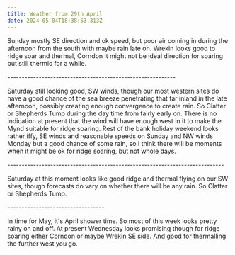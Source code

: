 ```yaml
---
title: Weather from 29th April
date: 2024-05-04T18:38:53.313Z
---
```

Sunday mostly SE direction and ok speed, but poor air coming in during the afternoon from the south with maybe rain late on.  Wrekin looks good to ridge soar and thermal, Corndon it might not be ideal direction for soaring but still thermic for a while.

\-----------------------------------------------------------

Saturday still looking good, SW winds, though our most western sites do have a good chance of the sea breeze penetrating that far inland in the late afternoon, possibly creating enough convergence to create rain.  So Clatter or Shepherds Tump during the day time from fairly early on.  There is no indication at present that the wind will have enough west in it to make the Mynd suitable for ridge soaring.  Rest of the bank holiday weekend looks rather iffy, SE winds and reasonable speeds on Sunday and NW winds Monday but a good chance of some rain, so I think there will be moments when it might be ok for ridge soaring, but not whole days.

\----------------------------------------------------------------------------

Saturday at this moment looks like good ridge and thermal flying on our SW sites, though forecasts do vary on whether there will be any rain.  So Clatter or Shepherds Tump.

\----------------------------------

In time for May, it's April shower time.  So most of this week looks pretty rainy on and off.  At present Wednesday looks promising though for ridge soaring either Corndon or maybe Wrekin SE side.  And good for thermalling the further west you go.